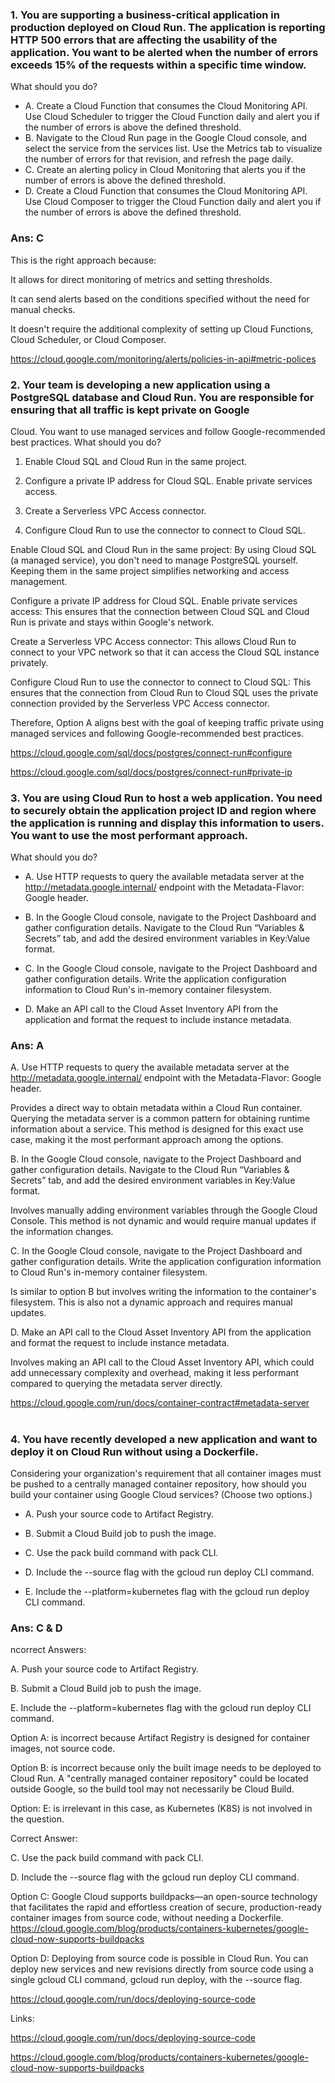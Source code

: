 ### 1. You are supporting a business-critical application in production deployed on Cloud Run. The application is reporting HTTP 500 errors that are affecting the usability of the application. You want to be alerted when the number of errors exceeds 15% of the requests within a specific time window.

What should you do?

- A. Create a Cloud Function that consumes the Cloud Monitoring API. Use Cloud Scheduler to trigger the Cloud Function daily and alert you if the number of errors is above the defined threshold.
- B. Navigate to the Cloud Run page in the Google Cloud console, and select the service from the services list. Use the Metrics tab to visualize the number of errors for that revision, and refresh the page daily.
- C. Create an alerting policy in Cloud Monitoring that alerts you if the number of errors is above the defined threshold.
- D. Create a Cloud Function that consumes the Cloud Monitoring API. Use Cloud Composer to trigger the Cloud Function daily and alert you if the number of errors is above the defined threshold.

### Ans: C
This is the right approach because:

It allows for direct monitoring of metrics and setting thresholds.

It can send alerts based on the conditions specified without the need for manual checks.

It doesn't require the additional complexity of setting up Cloud Functions, Cloud Scheduler, or Cloud Composer.

https://cloud.google.com/monitoring/alerts/policies-in-api#metric-polices


### 2. Your team is developing a new application using a PostgreSQL database and Cloud Run. You are responsible for ensuring that all traffic is kept private on Google
Cloud. You want to use managed services and follow Google-recommended best practices. What should you do?

1. Enable Cloud SQL and Cloud Run in the same project.

2. Configure a private IP address for Cloud SQL. Enable private services access.

3. Create a Serverless VPC Access connector.

4. Configure Cloud Run to use the connector to connect to Cloud SQL.

Enable Cloud SQL and Cloud Run in the same project: By using Cloud SQL (a managed service), you don't need to manage PostgreSQL yourself. Keeping them in the same project simplifies networking and access management.

Configure a private IP address for Cloud SQL. Enable private services access: This ensures that the connection between Cloud SQL and Cloud Run is private and stays within Google's network.

Create a Serverless VPC Access connector: This allows Cloud Run to connect to your VPC network so that it can access the Cloud SQL instance privately.

Configure Cloud Run to use the connector to connect to Cloud SQL: This ensures that the connection from Cloud Run to Cloud SQL uses the private connection provided by the Serverless VPC Access connector.

Therefore, Option A aligns best with the goal of keeping traffic private using managed services and following Google-recommended best practices.

https://cloud.google.com/sql/docs/postgres/connect-run#configure

https://cloud.google.com/sql/docs/postgres/connect-run#private-ip

### 3. You are using Cloud Run to host a web application. You need to securely obtain the application project ID and region where the application is running and display this information to users. You want to use the most performant approach.

What should you do?

- A. Use HTTP requests to query the available metadata server at the http://metadata.google.internal/ endpoint with the Metadata-Flavor: Google header.

- B. In the Google Cloud console, navigate to the Project Dashboard and gather configuration details. Navigate to the Cloud Run “Variables & Secrets” tab, and add the desired environment variables in Key:Value format.

- C. In the Google Cloud console, navigate to the Project Dashboard and gather configuration details. Write the application configuration information to Cloud Run's in-memory container filesystem.

- D. Make an API call to the Cloud Asset Inventory API from the application and format the request to include instance metadata.

### Ans: A

A. Use HTTP requests to query the available metadata server at the http://metadata.google.internal/ endpoint with the Metadata-Flavor: Google header.

Provides a direct way to obtain metadata within a Cloud Run container. Querying the metadata server is a common pattern for obtaining runtime information about a service. This method is designed for this exact use case, making it the most performant approach among the options.

B. In the Google Cloud console, navigate to the Project Dashboard and gather configuration details. Navigate to the Cloud Run “Variables & Secrets” tab, and add the desired environment variables in Key:Value format.

Involves manually adding environment variables through the Google Cloud Console. This method is not dynamic and would require manual updates if the information changes.

C. In the Google Cloud console, navigate to the Project Dashboard and gather configuration details. Write the application configuration information to Cloud Run's in-memory container filesystem.

Is similar to option B but involves writing the information to the container's filesystem. This is also not a dynamic approach and requires manual updates.

D. Make an API call to the Cloud Asset Inventory API from the application and format the request to include instance metadata.

Involves making an API call to the Cloud Asset Inventory API, which could add unnecessary complexity and overhead, making it less performant compared to querying the metadata server directly.

https://cloud.google.com/run/docs/container-contract#metadata-server

#

### 4. You have recently developed a new application and want to deploy it on Cloud Run without using a Dockerfile.

Considering your organization's requirement that all container images must be pushed to a centrally managed container repository, how should you build your container using Google Cloud services? (Choose two options.)


- A. Push your source code to Artifact Registry.

- B. Submit a Cloud Build job to push the image.

- C. Use the pack build command with pack CLI.

- D. Include the --source flag with the gcloud run deploy CLI command.

- E. Include the --platform=kubernetes flag with the gcloud run deploy CLI command.

### Ans: C & D

ncorrect Answers:

A. Push your source code to Artifact Registry.

B. Submit a Cloud Build job to push the image.

E. Include the --platform=kubernetes flag with the gcloud run deploy CLI command.

Option A: is incorrect because Artifact Registry is designed for container images, not source code.

Option B: is incorrect because only the built image needs to be deployed to Cloud Run. A "centrally managed container repository" could be located outside Google, so the build tool may not necessarily be Cloud Build.

Option: E: is irrelevant in this case, as Kubernetes (K8S) is not involved in the question.



Correct Answer:

C. Use the pack build command with pack CLI.

D. Include the --source flag with the gcloud run deploy CLI command.

Option C: Google Cloud supports buildpacks—an open-source technology that facilitates the rapid and effortless creation of secure, production-ready container images from source code, without needing a Dockerfile. https://cloud.google.com/blog/products/containers-kubernetes/google-cloud-now-supports-buildpacks

Option D: Deploying from source code is possible in Cloud Run. You can deploy new services and new revisions directly from source code using a single gcloud CLI command, gcloud run deploy, with the --source flag.

https://cloud.google.com/run/docs/deploying-source-code



Links:

https://cloud.google.com/run/docs/deploying-source-code

https://cloud.google.com/blog/products/containers-kubernetes/google-cloud-now-supports-buildpacks




